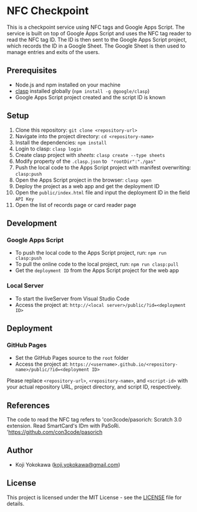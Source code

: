 # NFC Checkpoint

This is a checkpoint service using NFC tags and Google Apps Script. The service is built on top of Google Apps Script and uses the NFC tag reader to read the NFC tag ID. The ID is then sent to the Google Apps Script project, which records the ID in a Google Sheet. The Google Sheet is then used to manage entries and exits of the users.

## Prerequisites

- Node.js and npm installed on your machine
- [clasp](https://github.com/google/clasp) installed globally (`npm install -g @google/clasp`)
- Google Apps Script project created and the script ID is known

## Setup

1. Clone this repository: `git clone <repository-url>`
2. Navigate into the project directory: `cd <repository-name>`
3. Install the dependencies: `npm install`
4. Login to clasp: `clasp login`
5. Create clasp project with *sheets*: `clasp create --type sheets`
6. Modify property of the `.clasp.json` to ` "rootDir":"./gas"`
7. Push the local code to the Apps Script project with manifest overwriting: `clasp:push`
8. Open the Apps Script project in the browser: `clasp open`
9. Deploy the project as a web app and get the deployment ID
10. Open the `public/index.html` file and input the deployment ID in the field `API Key`
11. Open the list of records page or card reader page

## Development

### Google Apps Script

- To push the local code to the Apps Script project, run: `npm run clasp:push`
- To pull the online code to the local project, run: `npm run clasp:pull`
- Get the `deployment ID` from the Apps Script project for the web app

### Local Server

- To start the liveServer from Visual Studio Code
- Access the project at: `http://<local server>/public/?id=<deployment ID>`

## Deployment

### GitHub Pages

- Set the GitHub Pages source to the `root` folder
- Access the project at: `https://<username>.github.io/<repository-name>/public/?id=<deployment ID>`


Please replace `<repository-url>`, `<repository-name>`, and `<script-id>` with your actual repository URL, project directory, and script ID, respectively.

## References

The code to read the NFC tag refers to 'con3code/pasorich: Scratch 3.0 extension. Read SmartCard's IDm with PaSoRi. 'https://github.com/con3code/pasorich

## Author

- Koji Yokokawa (koji.yokokawa@gmail.com)

## License
This project is licensed under the MIT License - see the [LICENSE](LICENSE) file for details.

